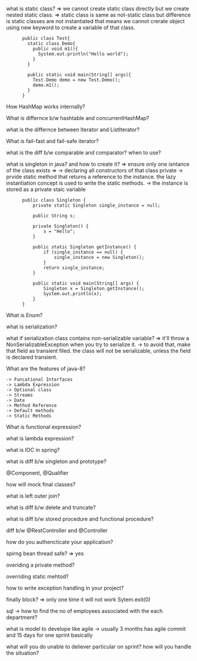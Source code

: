 what is static class?
  => we cannot create static class directly but we create nested static class.
  => static class is same as not-static class but difference is static classes are not instantiated that means we cannot crerate
  object using new keyword to create a variable of that class.
  
          public class Test{
            static class Demo{
              public void m1(){
                System.out.println("Hello world");
              }
            }

            public static void main(String[] args){
              Test.Demo demo = new Test.Demo();
              demo.m1();
            }
          }
          
How HashMap works internally?
  
What is differnce b/w hashtable and concurrentHashMap?

what is the differnce between Iterator and ListIterator?

What is fail-fast and fail-safe iterator?

what is the diff b/w comparable and comparator? when to use?

what is singleton in java? and how to create it?
  => ensure only one isntance of the class exists
  =>  -> declaring all constructors of that class private
      -> prvide static method that returns a reference to the instance. the lazy instantiation concept is used to write the
          static methods.
      -> the instance is stored as a private staic variable
      
          public class Singleton {
              private static Singleton single_instance = null;

              public String s;

              private Singleton() {
                  s = "Hello";
              }

              public static Singleton getInstance() {
                  if (single_instance == null) {
                      single_instance = new Singleton();
                  }
                  return single_instance;
              }

              public static void main(String[] args) {
                  Singleton x = Singleton.getInstance();
                  System.out.println(x);
              }
          } 
          
What is Enum?

what is serialization?

what if serialization class contains non-serializable variable?
  => it'll throw a NonSerializableException when you try to serialize it.
  -> to avoid that, make that field as transient filed. the class will not be serializable, unless the field is declared
    transient.

What are the features of java-8?
    
    -> Funcational Interfaces
    -> Lambda Expression
    -> Optional class
    -> Streams
    -> Date
    -> Method Reference
    -> Default methods
    -> Static Methods

What is functional expression?

what is lambda expression?

what is IOC in spring?

what is diff b/w singleton and prototype?

@Component, @Qualifier

how will mock final classes?

what is left outer join?

what is diff b/w delete and truncate?

what is diff b/w stored procedure and functional procedure?


diff b/w @RestController and @Controller

how do you authencticate your application?

spirng bean thread safe?
  => yes

overiding a private method?

overriding static mehtod?

how to write exception handling in your project?

finally block?
  => only one time it will not work Sytem.exit(0)
  
sql -> how to find the no of employees associated with the each department?

what is model to develope like agile
  -> usually 3 months has agile commit and  15 days for one sprint basically
  
what will you do unable to deliever particular on sprint? how will you handle the situation?
  






